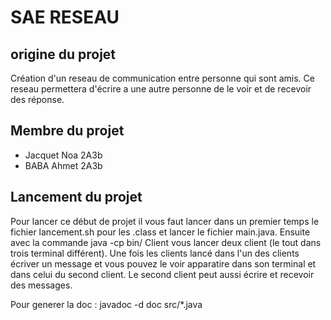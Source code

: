 # SAE RESEAU

## origine du projet
Création d'un reseau de communication entre personne qui sont amis. Ce reseau permettera d'écrire a une autre personne de le voir et de recevoir des réponse.

## Membre du projet

- Jacquet Noa 2A3b
- BABA Ahmet 2A3b

## Lancement du projet
Pour lancer ce début de projet il vous faut lancer dans un premier temps le fichier lancement.sh pour les .class et lancer le fichier main.java.
Ensuite  avec la commande java -cp bin/ Client vous lancer deux client (le tout dans trois terminal différent). Une fois les clients lancé dans l'un des clients écriver un message et vous pouvez le voir apparatire dans son terminal et dans celui du second client. Le second client peut aussi écrire et recevoir des messages.

Pour generer la doc : javadoc -d doc src/*.java